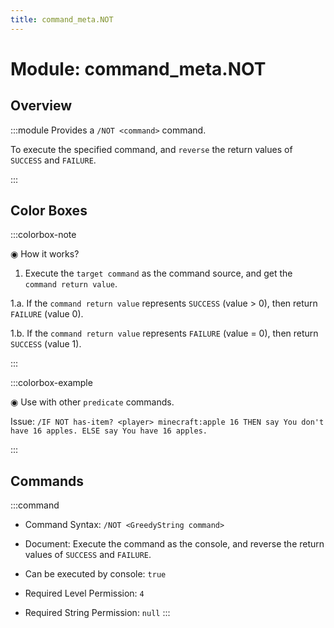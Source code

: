 ```yaml
---
title: command_meta.NOT
---
```



# Module: command_meta.NOT

## Overview
:::module
  Provides a `/NOT <command>` command.
  
  To execute the specified command, and `reverse` the return values of `SUCCESS` and `FAILURE`.


:::
## Color Boxes

:::colorbox-note

  ◉ How it works?
  
  1. Execute the `target command` as the command source, and get the `command return value`.
  
  1.a. If the `command return value` represents `SUCCESS` (value > 0), then return `FAILURE` (value 0).
  
  1.b. If the `command return value` represents `FAILURE` (value = 0), then return `SUCCESS` (value 1).


:::

:::colorbox-example

  ◉ Use with other `predicate` commands.
  
  Issue: `/IF NOT has-item? <player> minecraft:apple 16 THEN say You don't have 16 apples. ELSE say You have 16 apples.`


:::

## Commands
:::command
- Command Syntax: `/NOT <GreedyString command>`
- Document:   Execute the command as the console, and reverse the return values of `SUCCESS` and `FAILURE`.


- Can be executed by console: `true`
- Required Level Permission: `4`
- Required String Permission: `null`
:::
